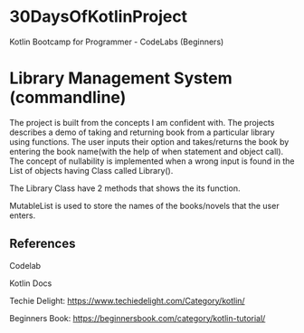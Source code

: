 # 30DaysOfKotlinProject
Kotlin Bootcamp for Programmer - CodeLabs (Beginners)

# Library Management System (commandline)

The project is built from the concepts I am confident with. The projects describes a demo of taking and returning book from a particular library using functions. The user inputs their option and takes/returns the book by entering the book name(with the help of when statement and object call). The concept of nullability is implemented when a wrong input is found in the List of objects having Class called Library(). 

The Library Class have 2 methods that shows the its function.

MutableList is used to store the names of the books/novels that the user enters.

## References
Codelab

Kotlin Docs

Techie Delight: https://www.techiedelight.com/Category/kotlin/

Beginners Book: https://beginnersbook.com/category/kotlin-tutorial/
